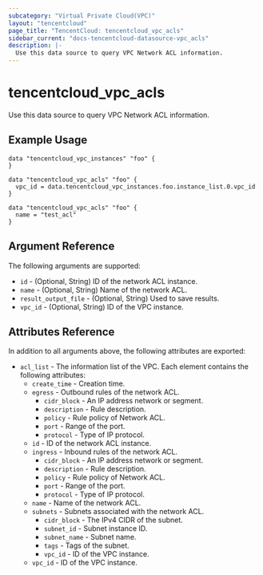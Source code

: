 ```yaml
---
subcategory: "Virtual Private Cloud(VPC)"
layout: "tencentcloud"
page_title: "TencentCloud: tencentcloud_vpc_acls"
sidebar_current: "docs-tencentcloud-datasource-vpc_acls"
description: |-
  Use this data source to query VPC Network ACL information.
---
```


# tencentcloud_vpc_acls

Use this data source to query VPC Network ACL information.

## Example Usage

```hcl
data "tencentcloud_vpc_instances" "foo" {
}

data "tencentcloud_vpc_acls" "foo" {
  vpc_id = data.tencentcloud_vpc_instances.foo.instance_list.0.vpc_id
}

data "tencentcloud_vpc_acls" "foo" {
  name = "test_acl"
}
```

## Argument Reference

The following arguments are supported:

* `id` - (Optional, String) ID of the network ACL instance.
* `name` - (Optional, String) Name of the network ACL.
* `result_output_file` - (Optional, String) Used to save results.
* `vpc_id` - (Optional, String) ID of the VPC instance.

## Attributes Reference

In addition to all arguments above, the following attributes are exported:

* `acl_list` - The information list of the VPC. Each element contains the following attributes:
  * `create_time` - Creation time.
  * `egress` - Outbound rules of the network ACL.
    * `cidr_block` - An IP address network or segment.
    * `description` - Rule description.
    * `policy` - Rule policy of Network ACL.
    * `port` - Range of the port.
    * `protocol` - Type of IP protocol.
  * `id` - ID of the network ACL instance.
  * `ingress` - Inbound rules of the network ACL.
    * `cidr_block` - An IP address network or segment.
    * `description` - Rule description.
    * `policy` - Rule policy of Network ACL.
    * `port` - Range of the port.
    * `protocol` - Type of IP protocol.
  * `name` - Name of the network ACL.
  * `subnets` - Subnets associated with the network ACL.
    * `cidr_block` - The IPv4 CIDR of the subnet.
    * `subnet_id` - Subnet instance ID.
    * `subnet_name` - Subnet name.
    * `tags` - Tags of the subnet.
    * `vpc_id` - ID of the VPC instance.
  * `vpc_id` - ID of the VPC instance.


